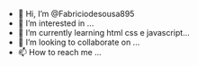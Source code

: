 - 👋 Hi, I’m @Fabriciodesousa895
- 👀 I’m interested in ...
- 🌱 I’m currently learning html css e javascript...
- 💞️ I’m looking to collaborate on ...
- 📫 How to reach me ...

<!---
.
--->
